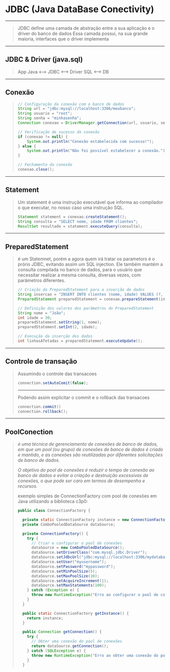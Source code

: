 # JDBC (Java DataBase Conectivity)

---

> JDBC define uma camada de abstração entre a sua aplicação e o driver do banco de dados
Essa camada possui, na sua grande maioria, interfaces que o driver implementa

----

## JDBC & Driver (java.sql)

> App Java <--> JDBC <--> Driver SQL <--> DB

---

## Conexão

> ```java
> // Configuração da conexão com o banco de dados
> String url = "jdbc:mysql://localhost:3306/meubanco";
> String usuario = "root";
> String senha = "minhasenha";
> Connection conexao = DriverManager.getConnection(url, usuario, senha);
> 
> // Verificação de sucesso da conexão
> if (conexao != null) {
>     System.out.println("Conexão estabelecida com sucesso!");
> } else {
>     System.out.println("Não foi possível estabelecer a conexão.");
> }
> 
> // Fechamento da conexão
> conexao.close();
> ```
>
> 

---

## Statement

> Um statement é uma instrução executável que informa ao compilador o que executar, no nosso caso uma instrução SQL.
>
> ```java
> Statement statement = conexao.createStatement();
> String consulta = "SELECT nome, idade FROM clientes";
> ResultSet resultado = statement.executeQuery(consulta);
> ```
>
> 

---

## PreparedStatement
> é um Statemnet, porém a agora quem irá tratar os parametors é o prório JDBC, evitando assim um SQL injection. Ele também mantém a consulta compilada no banco de dados, para o usuário que necessitar realizar a mesma consulta, diversas vezes, com parâmetros diferentes.
>
> ```java
> // Criação do PreparedStatement para a inserção de dados
> String insercao = "INSERT INTO clientes (nome, idade) VALUES (?, ?)";
> PreparedStatement preparedStatement = conexao.prepareStatement(insercao);
> 
> // Definição dos valores dos parâmetros do PreparedStatement
> String nome = "João";
> int idade = 30;
> preparedStatement.setString(1, nome);
> preparedStatement.setInt(2, idade);
> 
> // Execução da inserção dos dados
> int linhasAfetadas = preparedStatement.executeUpdate();
> ```

----

## Controle de transação

> Assumindo o controle das transacoes
>
> ```java
> connection.setAutoComit(false);
> ```
>
> ---
>
> Podendo assim explicitar o commit e o rollback das transacoes
>
> ```java
> connection.commit()
> connection.rollback();
> ```

---

## PoolConection

>  *é uma técnica de gerenciamento de conexões de banco de dados, em que um pool (ou grupo) de conexões de banco de dados é criado e mantido, e as conexões são reutilizadas por diferentes solicitações de banco de dados.*
>
> *O objetivo do pool de conexões é reduzir o tempo de conexão ao banco de dados e evitar a criação e destruição excessivas de conexões, o que pode ser caro em termos de desempenho e recursos.*
>
>  exemplo simples de ConnectionFactory com pool de conexões em Java utilizando a biblioteca c3p0:
>
> ```java
> public class ConnectionFactory {
> 
>   private static ConnectionFactory instance = new ConnectionFactory();
>   private ComboPooledDataSource dataSource;
> 
>   private ConnectionFactory() {
>     try {
>       // Criar e configurar o pool de conexões
>       dataSource = new ComboPooledDataSource();
>       dataSource.setDriverClass("com.mysql.jdbc.Driver");
>       dataSource.setJdbcUrl("jdbc:mysql://localhost:3306/mydatabase");
>       dataSource.setUser("myusername");
>       dataSource.setPassword("mypassword");
>       dataSource.setMinPoolSize(5);
>       dataSource.setMaxPoolSize(10);
>       dataSource.setAcquireIncrement(1);
>       dataSource.setMaxStatements(100);
>     } catch (Exception e) {
>       throw new RuntimeException("Erro ao configurar o pool de conexões", e);
>     }
>   }
> 
>   public static ConnectionFactory getInstance() {
>     return instance;
>   }
> 
>   public Connection getConnection() {
>     try {
>       // Obter uma conexão do pool de conexões
>       return dataSource.getConnection();
>     } catch (SQLException e) {
>       throw new RuntimeException("Erro ao obter uma conexão do pool", e);
>     }
>   }
> ```
>
> 